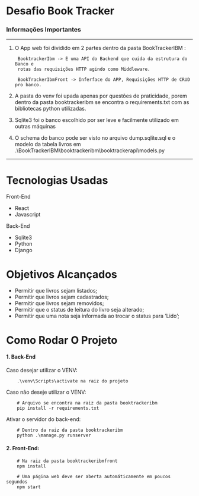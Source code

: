 # Desafio Book Tracker

### Informações Importantes
---
1. O App web foi dividido em 2 partes dentro da pasta BookTrackerIBM :

        BooktrackerIbm -> É uma API do Backend que cuida da estrutura do Banco e  
		rotas das requisições HTTP agindo como Middleware.

        BookTrackerIbmFront -> Inferface do APP, Requisições HTTP de CRUD pro banco.

2. A pasta do venv foi upada apenas por questões de praticidade, porem dentro da pasta booktrackeribm se encontra o requirements.txt com as bibliotecas python utilizadas.

3. Sqlite3 foi o banco escolhido por ser leve e facilmente utilizado em outras máquinas

4. O schema do banco pode ser visto no arquivo dump.sqlite.sql e o modelo da tabela livros em .\BookTrackerIBM\booktrackeribm\booktrackerapi\models.py
---

# Tecnologias Usadas

Front-End
- React
- Javascript

Back-End
- Sqlite3
- Python
- Django

# Objetivos Alcançados

- Permitir que livros sejam listados;
- Permitir que livros sejam cadastrados;
- Permitir que livros sejam removidos;
- Permitir que o status de leitura do livro seja alterado;
- Permitir que uma nota seja informada ao trocar o status para ‘Lido’;

# Como Rodar O Projeto

#### 1. Back-End 
Caso desejar utilizar o VENV:
    
        .\venv\Scripts\activate na raiz do projeto
        
Caso não deseje utilizar o VENV:
    
        # Arquivo se encontra na raiz da pasta booktrackeribm
        pip install -r requirements.txt 
    
Ativar o servidor do back-end:

        # Dentro da raiz da pasta booktrackeribm
        python .\manage.py runserver
        
#### 2. Front-End:

        # Na raiz da pasta booktrackeribmfront
        npm install
		
		# Uma página web deve ser aberta automáticamente em poucos segundos
        npm start


